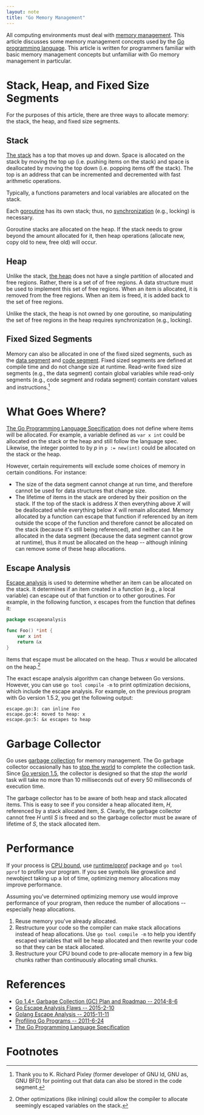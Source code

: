 ```yaml
---
layout: note
title: "Go Memory Management"
---
```

All computing environments must deal with [memory management](https://en.wikipedia.org/wiki/Memory_management).
This article discusses some memory management concepts used by the [Go programming language](https://golang.org/).
This article is written for programmers familiar with basic memory management concepts
but unfamiliar with Go memory management in particular.

# Stack, Heap, and Fixed Size Segments
For the purposes of this article, there are three ways to allocate memory: the stack, the heap, and fixed size segments.

## Stack
[The stack](https://en.wikipedia.org/wiki/Stack-based_memory_allocation) has a top that moves up and down.
Space is allocated on the stack by moving the
top up (i.e. pushing items on the stack) and space is deallocated by moving the top down
(i.e. popping items off the stack). The top is an address that can be incremented and
decremented with fast arithmetic operations.

Typically, a functions parameters and local variables are allocated on the stack.

Each [goroutine](https://golang.org/doc/effective_go.html#goroutines) has its own stack; thus,
no [synchronization](https://en.wikipedia.org/wiki/Synchronization_(computer_science)) (e.g., locking)
is necessary.

Goroutine stacks are allocated on the heap. If the stack needs to grow beyond the amount allocated for it,
then heap operations (allocate new, copy old to new, free old) will occur.

## Heap
Unlike the stack, [the heap](https://en.wikipedia.org/wiki/Memory_management#DYNAMIC)
does not have a single partition of allocated and free regions.
Rather, there is a set of of free regions. A data structure must be used to implement this
set of free regions. When an item is allocated, it is removed from the free regions. When an item
is freed, it is added back to the set of free regions.

Unlike the stack, the heap is not owned by one goroutine, so manipulating the set of free regions
in the heap requires synchronization (e.g., locking).

## Fixed Sized Segments
Memory can also be allocated in one of the fixed sized segments, such as the 
[data segment](https://en.wikipedia.org/wiki/Data_segment)
and
[code segment](https://en.wikipedia.org/wiki/Code_segment). Fixed sized segments are defined at compile
time and do not change size at runtime. Read-write fixed size segments (e.g., the data segment) contain global variables
while read-only segments (e.g., code segment and rodata segment) contain constant values and instructions.[^2]


# What Goes Where?
[The Go Programming Language Specification](https://golang.org/ref/spec) does not define
where items will be allocated. For example, a variable defined as `var x int` could be allocated
on the stack or the heap and still follow the language spec. Likewise, the integer pointed
to by *p* in `p := new(int)` could be allocated on the stack or the heap.

However, certain requirements will exclude some choices of memory in certain conditions. For instance:

* The size of the data segment cannot change at run time, and therefore cannot be used for data structures
that change size.
* The lifetime of items in the stack are ordered by their position on the stack. If the top of the stack is address *X*
then everything above *X* will be deallocated while everything below *X*
will remain allocated. Memory allocated by a function can escape that function if referenced by an item outside the
scope of the function and therefore cannot be allocated on the stack (because it's still being referenced), and neither can it be
allocated in the data segment (because the data segment cannot grow at runtime),
thus it must be allocated on the heap -- although inlining can remove some of these heap allocations.

## Escape Analysis
[Escape analysis](https://en.wikipedia.org/wiki/Escape_analysis) is used to determine whether
an item can be allocated on the stack. It determines if an item created in a function (e.g., a local variable)
can escape out of that function or to other goroutines. For example, in the following function, x escapes from
the function that defines it:

```go
package escapeanalysis

func Foo() *int {
    var x int
    return &x
}
```

Items that escape must be allocated on the heap. Thus *x* would be allocated on the heap.[^1]

The exact escape analysis algorithm can change between Go versions. However, you can
use `go tool compile -m` to print optimization decisions, which include the escape analysis. For example, on the previous
program with Go version 1.5.2, you get the following output:

    escape.go:3: can inline Foo
    escape.go:4: moved to heap: x
    escape.go:5: &x escapes to heap

# Garbage Collector
Go uses [garbage collection](https://en.wikipedia.org/wiki/Garbage_collection_(computer_science)) 
for memory management. The Go garbage collector occasionally has
to [stop the world](https://en.wikipedia.org/wiki/Tracing_garbage_collection#Stop-the-world_vs._incremental_vs._concurrent) to complete the
collection task. Since [Go version 1.5](https://golang.org/doc/go1.5#gc), the collector is designed
so that the *stop the world* task will take no more than 10 milliseconds out of every 50
milliseconds of execution time.

The garbage collector has to be aware of both heap and stack allocated items. This is easy to
see if you consider a heap allocated item, *H*, referenced by a stack allocated item, *S*.
Clearly, the garbage collector cannot free *H* until *S* is freed and so the garbage collector
must be aware of lifetime of *S*, the stack allocated item.

# Performance
If your process is [CPU bound](https://en.wikipedia.org/wiki/CPU-bound), use [runtime/pprof](https://golang.org/pkg/runtime/pprof/) package and `go tool pprof`
to profile your program. If you see symbols like growslice and newobject taking up a lot of time, optimizing memory allocations may improve performance.

Assuming you've determined optimizing memory use would improve performance of your program, then
reduce the number of allocations -- especially heap allocations.

1. Reuse memory you've already allocated.
2. Restructure your code so the compiler can make stack allocations instead of heap allocations. Use `go tool compile -m`
to help you identify escaped variables that will be heap allocated and then rewrite your code so that they can be stack allocated.
3. Restructure your CPU bound code to pre-allocate memory in a few big chunks rather than continuously allocating small chunks.

# References
- [Go 1.4+ Garbage Collection (GC) Plan and Roadmap -- 2014-8-6](https://docs.google.com/document/d/16Y4IsnNRCN43Mx0NZc5YXZLovrHvvLhK_h0KN8woTO4/edit)
- [Go Escape Analysis Flaws -- 2015-2-10](https://docs.google.com/document/d/1CxgUBPlx9iJzkz9JWkb6tIpTe5q32QDmz8l0BouG0Cw/preview)
- [Golang Escape Analysis -- 2015-11-11](https://web.archive.org/web/20170930011137/http://blog.rocana.com/golang-escape-analysis)
- [Profiling Go Programs -- 2011-6-24](https://blog.golang.org/profiling-go-programs)
- [The Go Programming Language Specification](https://golang.org/ref/spec)

# Footnotes

[^1]:Other optimizations (like inlining) could allow the compiler to allocate seemingly escaped variables on the stack.
[^2]:Thank you to K. Richard Pixley (former developer of GNU ld, GNU as, GNU BFD) for pointing out that data can also be stored in the code segment.
